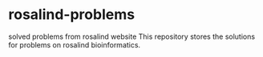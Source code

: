 # rosalind-problems
solved problems from rosalind website
This repository stores the solutions for problems on rosalind bioinformatics. 
